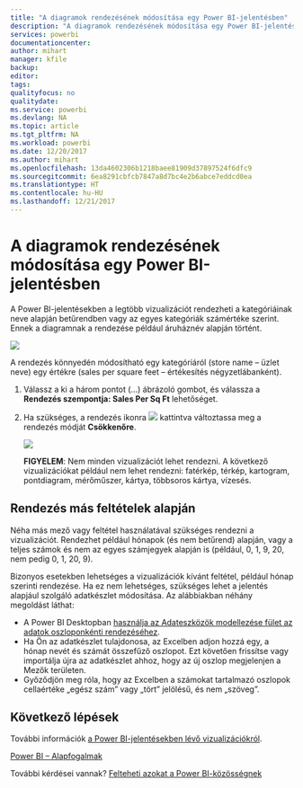 ```yaml
---
title: "A diagramok rendezésének módosítása egy Power BI-jelentésben"
description: "A diagramok rendezésének módosítása egy Power BI-jelentésben"
services: powerbi
documentationcenter: 
author: mihart
manager: kfile
backup: 
editor: 
tags: 
qualityfocus: no
qualitydate: 
ms.service: powerbi
ms.devlang: NA
ms.topic: article
ms.tgt_pltfrm: NA
ms.workload: powerbi
ms.date: 12/20/2017
ms.author: mihart
ms.openlocfilehash: 13da4602306b1218baee81909d37897524f6dfc9
ms.sourcegitcommit: 6ea8291cbfcb7847a8d7bc4e2b6abce7eddcd0ea
ms.translationtype: HT
ms.contentlocale: hu-HU
ms.lasthandoff: 12/21/2017
---
```

# <a name="change-how-a-chart-is-sorted-in-a-power-bi-report"></a>A diagramok rendezésének módosítása egy Power BI-jelentésben
A Power BI-jelentésekben a legtöbb vizualizációt rendezheti a kategóriáinak neve alapján betűrendben vagy az egyes kategóriák számértéke szerint. Ennek a diagramnak a rendezése például áruháznév alapján történt.

![](media/power-bi-report-change-sort/pbi_chartsortcategory.png)

A rendezés könnyedén módosítható egy kategóriáról (store name – üzlet neve) egy értékre (sales per square feet – értékesítés négyzetlábanként).

1. Válassz a ki a három pontot (...) ábrázoló gombot, és válassza a **Rendezés szempontja: Sales Per Sq Ft** lehetőséget.
2. Ha szükséges, a rendezés ikonra ![](media/power-bi-report-change-sort/sorticon.png) kattintva változtassa meg a rendezés módját **Csökkenőre**.
   
   ![](media/power-bi-report-change-sort/sortby.gif)
   
   **FIGYELEM**: Nem minden vizualizációt lehet rendezni.  A következő vizualizációkat például nem lehet rendezni: fatérkép, térkép, kartogram, pontdiagram, mérőműszer, kártya, többsoros kártya, vízesés.

## <a name="sorting-using-other-criteria"></a>Rendezés más feltételek alapján
Néha más mező vagy feltétel használatával szükséges rendezni a vizualizációt.  Rendezhet például hónapok (és nem betűrend) alapján, vagy a teljes számok és nem az egyes számjegyek alapján is (például, 0, 1, 9, 20, nem pedig 0, 1, 20, 9).  

Bizonyos esetekben lehetséges a vizualizációk kívánt feltétel, például hónap szerinti rendezése.  Ha ez nem lehetséges, szükséges lehet a jelentés alapjául szolgáló adatkészlet módosítása. Az alábbiakban néhány megoldást láthat:

* A Power BI Desktopban [használja az Adateszközök modellezése fület az adatok oszloponkénti rendezéséhez](desktop-sort-by-column.md).
* Ha Ön az adatkészlet tulajdonosa, az Excelben adjon hozzá egy, a hónap nevét és számát összefűző oszlopot. Ezt követően frissítse vagy importálja újra az adatkészlet ahhoz, hogy az új oszlop megjelenjen a Mezők területen.
* Győződjön meg róla, hogy az Excelben a számokat tartalmazó oszlopok cellaértéke „egész szám” vagy „tört” jelölésű, és nem „szöveg”.

## <a name="next-steps"></a>Következő lépések
További információk [a Power BI-jelentésekben lévő vizualizációkról](power-bi-report-visualizations.md).

[Power BI – Alapfogalmak](service-basic-concepts.md)

További kérdései vannak? [Felteheti azokat a Power BI-közösségnek](http://community.powerbi.com/)


